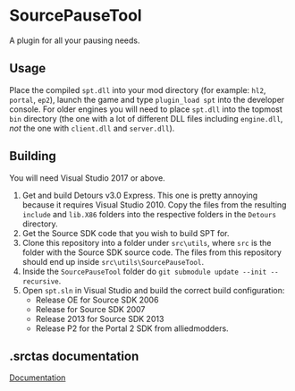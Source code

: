 SourcePauseTool
===============

A plugin for all your pausing needs.

## Usage
Place the compiled `spt.dll` into your mod directory (for example: `hl2`, `portal`, `ep2`), launch the game and type `plugin_load spt` into the developer console. For older engines you will need to place `spt.dll` into the topmost `bin` directory (the one with a lot of different DLL files including `engine.dll`, *not* the one with `client.dll` and `server.dll`).

## Building
You will need Visual Studio 2017 or above.
1. Get and build Detours v3.0 Express. This one is pretty annoying because it requires Visual Studio 2010. Copy the files from the resulting `include` and `lib.X86` folders into the respective folders in the `Detours` directory.
2. Get the Source SDK code that you wish to build SPT for.
3. Clone this repository into a folder under `src\utils`, where `src` is the folder with the Source SDK source code. The files from this repository should end up inside `src\utils\SourcePauseTool`.
4. Inside the `SourcePauseTool` folder do `git submodule update --init --recursive`.
5. Open `spt.sln` in Visual Studio and build the correct build configuration:
   - Release OE for Source SDK 2006
   - Release for Source SDK 2007
   - Release 2013 for Source SDK 2013
   - Release P2 for the Portal 2 SDK from alliedmodders.
   
## .srctas documentation
[Documentation](https://docs.google.com/document/d/11iu9kw5Ufa3-QaiR7poJWBwfe1I56wI6fBtDgmWZ8Aw/edit?usp=sharing)